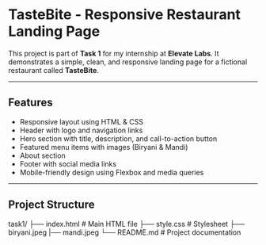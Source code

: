 #  TasteBite - Responsive Restaurant Landing Page

This project is part of **Task 1** for my internship at **Elevate Labs**. It demonstrates a simple, clean, and responsive landing page for a fictional restaurant called **TasteBite**.

---

##  Features

-  Responsive layout using HTML & CSS
-  Header with logo and navigation links
-  Hero section with title, description, and call-to-action button
-  Featured menu items with images (Biryani & Mandi)
-  About section
-  Footer with social media links
-  Mobile-friendly design using Flexbox and media queries

---

##  Project Structure
  task1/
├── index.html # Main HTML file
├── style.css # Stylesheet
├── biryani.jpeg
|── mandi.jpeg
└── README.md # Project documentation
